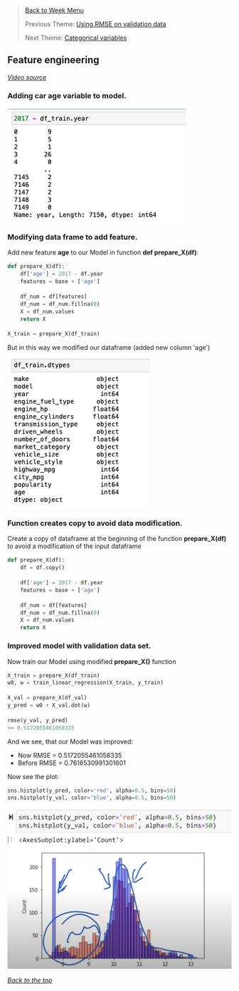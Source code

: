 >[Back to Week Menu](README.md)
>
>Previous Theme: [Using RMSE on validation data](10_car_price_validation.md)
>
>Next Theme: [Categorical variables](12_categorical_variables.md)

## Feature engineering
_[Video source](https://www.youtube.com/watch?v=vM3SqPNlStE&list=PL3MmuxUbc_hIhxl5Ji8t4O6lPAOpHaCLR&index=22)_


### Adding car age variable to model.

![age](images/11_feature_engineering_01_age.png)

### Modifying data frame to add feature.

Add new feature **age** to our Model in function **def prepare_X(df)**:
```python
def prepare_X(df):
    df['age'] = 2017 - df.year
    features = base + ['age']
    
    df_num = df[features]
    df_num = df_num.fillna(0)
    X = df_num.values
    return X

X_train = prepare_X(df_train)
```

But in this way we modified our dataframe (added new column 'age')

![modify](images/11_feature_engineering_02_modify.png)

### Function creates copy to avoid data modification.

Create a copy of dataframe at the beginning of the function **prepare_X(df)** to avoid a modification of the input dataframe

```python
def prepare_X(df):
    df = df.copy()
    
    df['age'] = 2017 - df.year
    features = base + ['age']
    
    df_num = df[features]
    df_num = df_num.fillna(0)
    X = df_num.values
    return X
```

### Improved model with validation data set.

Now train our Model using modified **prepare_X()** function
```python
X_train = prepare_X(df_train)
w0, w = train_linear_regression(X_train, y_train)

X_val = prepare_X(df_val)
y_pred = w0 + X_val.dot(w)

rmse(y_val, y_pred)
>> 0.5172055461058335
```

And we see, that our Model was improved:
* Now RMSE = 0.5172055461058335
* Before RMSE = 0.7616530991301601

Now see the plot:
```python
sns.histplot(y_pred, color='red', alpha=0.5, bins=50)
sns.histplot(y_val, color='blue', alpha=0.5, bins=50)
```
![plot](images/11_feature_engineering_03_plot.png)

_[Back to the top](#feature-engineering)_